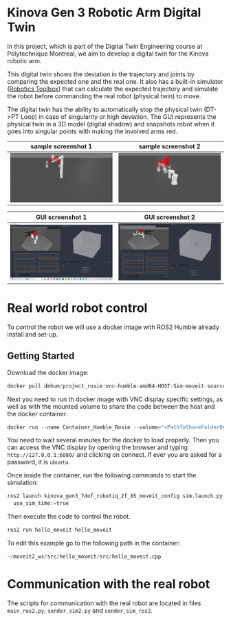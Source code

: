 # Kinova Gen 3 Robotic Arm Digital Twin

In this project, which is part of the Digital Twin Engineering course at Polytechnique Montreal, we aim to develop a digital twin for the Kinova robotic arm.

This digital twin shows the deviation in the trajectory and joints by comparing the expected one and the real one. It also has a built-in simulator ([Robotics Toolbox](https://github.com/petercorke/robotics-toolbox-python)) that can calculate the expected trajectory and simulate the robot before commanding the real robot (physical twin) to move.

The digital twin has the ability to automatically stop the physical twin (DT->PT Loop) in case of singularity or high deviation. The GUI represents the physical twin in a 3D model (digital shadow) and snapshots robot when it goes into singular points with making the involved arms red.

| sample screenshot 1 | sample screenshot 2|
| --- | ---|
| ![sample screenshot 1](images/swift_snap-1.png) | ![sample screenshot 2](images/swift_snap-2.png)| 

| GUI screenshot 1 | GUI screenshot 2|
| --- | ---|
| ![gui screenshot 1](images/gui1.png) | ![gui screenshot 2](images/gui2.png) |


# Real world robot control
To control the robot we will use a docker image with ROS2 Humble already install and set-up.
## Getting Started
Download the docker image:
```python
docker pull dmhum/project_rosie:vnc-humble-amd64-HOST-Sim-moveit-source`
```
Next you need to run th docker image with VNC display specific settings, as well as with the mounted volume to share the code between the host and the docker container:
```python
docker run --name Container_Humble_Rosie --volume="<PathToShareFolderOnYourComputer>:/home/ubuntu/Documents/Rosie_Project/docker/share" -p 6080:80 --security-opt seccomp=unconfined --shm-size=512m --cap-add=NET_ADMIN --cap-add=SYS_ADMIN --device=/dev/net/tun --ipc host --net host dmhum/project_rosie:vnc-humble-amd64-HOST-Sim-moveit-source
```
You need to wait several minutes for the docker to load properly. 
Then you can access the VNC display by opening the browser and typing ``` http://127.0.0.1:6080/ ```
and clicking on connect. If ever you are asked for a password, it is ``` ubuntu ```.

Once inside the container, run the following commands to start the simulation:
```python
ros2 launch kinova_gen3_7dof_robotiq_2f_85_moveit_config sim.launch.py \
  use_sim_time:=true
```
Then execute the code to control the robot.
```python
ros2 run hello_moveit hello_moveit
```
To edit this example go to the following path in the container:
```python
~/moveit2_ws/src/hello_moveit/src/hello_moveit.cpp
```


# Communication with the real robot

The scripts for communication with the real robot are located in files ```main_ros2.py```, ```sender_sim2.py``` and ```sender_sim_ros2```.